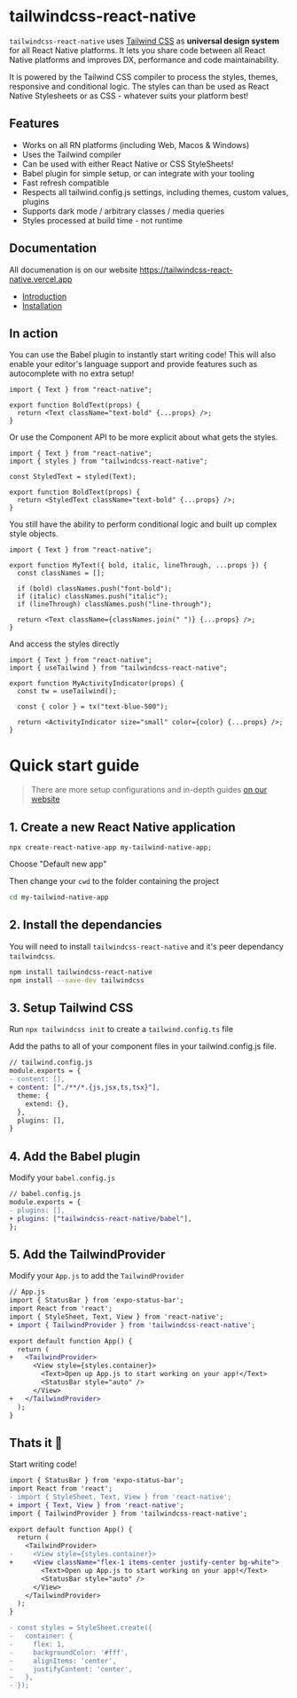 # tailwindcss-react-native

`tailwindcss-react-native` uses [Tailwind CSS](https://tailwindcss.com) as **universal design system** for all React Native platforms. It lets you share code between all React Native platforms and improves DX, performance and code maintainability.

It is powered by the Tailwind CSS compiler to process the styles, themes, responsive and conditional logic. The styles can than be used as React Native Stylesheets or as CSS - whatever suits your platform best!

## Features

- Works on all RN platforms (including Web, Macos & Windows)
- Uses the Tailwind compiler
- Can be used with either React Native or CSS StyleSheets!
- Babel plugin for simple setup, or can integrate with your tooling
- Fast refresh compatible
- Respects all tailwind.config.js settings, including themes, custom values, plugins
- Supports dark mode / arbitrary classes / media queries
- Styles processed at build time - not runtime

## Documentation

All documenation is on our website https://tailwindcss-react-native.vercel.app

- [Introduction](https://tailwindcss-react-native.vercel.app/)
- [Installation](https://tailwindcss-react-native.vercel.app/installation)

## In action

You can use the Babel plugin to instantly start writing code! This will also enable your editor's language support and provide features such as autocomplete with no extra setup!

```tsx
import { Text } from "react-native";

export function BoldText(props) {
  return <Text className="text-bold" {...props} />;
}
```

Or use the Component API to be more explicit about what gets the styles.

```tsx
import { Text } from "react-native";
import { styles } from "tailwindcss-react-native";

const StyledText = styled(Text);

export function BoldText(props) {
  return <StyledText className="text-bold" {...props} />;
}
```

You still have the ability to perform conditional logic and built up complex style objects.

```tsx
import { Text } from "react-native";

export function MyText({ bold, italic, lineThrough, ...props }) {
  const classNames = [];

  if (bold) classNames.push("font-bold");
  if (italic) classNames.push("italic");
  if (lineThrough) classNames.push("line-through");

  return <Text className={classNames.join(" ")} {...props} />;
}
```

And access the styles directly

```tsx
import { Text } from "react-native";
import { useTailwind } from "tailwindcss-react-native";

export function MyActivityIndicator(props) {
  const tw = useTailwind();

  const { color } = tx("text-blue-500");

  return <ActivityIndicator size="small" color={color} {...props} />;
}
```

# Quick start guide

> There are more setup configurations and in-depth guides [on our website](https://tailwindcss-react-native.vercel.app/installation)

## 1. Create a new React Native application

```
npx create-react-native-app my-tailwind-native-app;

```

Choose "Default new app"

Then change your `cwd` to the folder containing the project

```bash
cd my-tailwind-native-app
```

## 2. Install the dependancies

You will need to install `tailwindcss-react-native` and it's peer dependancy `tailwindcss`.

```bash
npm install tailwindcss-react-native
npm install --save-dev tailwindcss
```

## 3. Setup Tailwind CSS

Run `npx tailwindcss init` to create a `tailwind.config.ts` file

Add the paths to all of your component files in your tailwind.config.js file.

```diff
// tailwind.config.js
module.exports = {
- content: [],
+ content: ["./**/*.{js,jsx,ts,tsx}"],
  theme: {
    extend: {},
  },
  plugins: [],
}
```

## 4. Add the Babel plugin

Modify your `babel.config.js`

```diff
// babel.config.js
module.exports = {
- plugins: [],
+ plugins: ["tailwindcss-react-native/babel"],
};
```

## 5. Add the TailwindProvider

Modify your `App.js` to add the `TailwindProvider`

```diff
// App.js
import { StatusBar } from 'expo-status-bar';
import React from 'react';
import { StyleSheet, Text, View } from 'react-native';
+ import { TailwindProvider } from 'tailwindcss-react-native';

export default function App() {
  return (
+   <TailwindProvider>
      <View style={styles.container}>
        <Text>Open up App.js to start working on your app!</Text>
        <StatusBar style="auto" />
      </View>
+   </TailwindProvider>
  );
}
```

## Thats it 🎉

Start writing code!

```diff
import { StatusBar } from 'expo-status-bar';
import React from 'react';
- import { StyleSheet, Text, View } from 'react-native';
+ import { Text, View } from 'react-native';
import { TailwindProvider } from 'tailwindcss-react-native';

export default function App() {
  return (
    <TailwindProvider>
-     <View style={styles.container}>
+     <View className="flex-1 items-center justify-center bg-white">
        <Text>Open up App.js to start working on your app!</Text>
        <StatusBar style="auto" />
      </View>
    </TailwindProvider>
  );
}

- const styles = StyleSheet.create({
-   container: {
-     flex: 1,
-     backgroundColor: '#fff',
-     alignItems: 'center',
-     justifyContent: 'center',
-   },
- });
```
